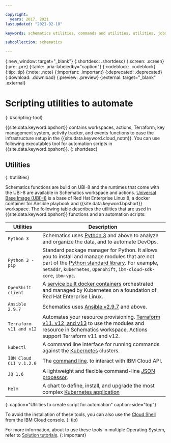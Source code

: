 ```yaml
---

copyright:
  years: 2017, 2021
lastupdated: "2021-02-18"

keywords: schematics utilities, commands and utilities, utilities, jobs

subcollection: schematics

---
```

{:new_window: target="_blank"}
{:shortdesc: .shortdesc}
{:screen: .screen}
{:pre: .pre}
{:table: .aria-labeledby="caption"} 
{:codeblock: .codeblock}
{:tip: .tip}
{:note: .note}
{:important: .important}
{:deprecated: .deprecated}
{:download: .download}
{:preview: .preview}
{:external: target="_blank" .external}


# Scripting utilities to automate
{: #scripting-tool}

{{site.data.keyword.bpshort}} contains workspaces, actions, Terraform, key management system, activity tracker, and events functions to ease the infrastructure setup in the {{site.data.keyword.cloud_notm}}. You can use following executables tool for automation scripts in {{site.data.keyword.bpshort}}.
{: shortdesc}

## Utilities
{: #utilities}

Schematics functions are build on UBI-8 and the runtimes that come with the UBI-8 are available in Schematics workspace and actions. [Universal Base Image (UBI)-8](/docs/RegistryImages?topic=RegistryImages-ibmliberty#ibmliberty_get_started) is a base of Red Hat Enterprise Linux 8, a docker container for Ansible playbook and {{site.data.keyword.bpshort}} workspace. The following table describes the utilities that are used in {{site.data.keyword.bpshort}} functions and an automation scripts:

|Utilities | Description | 
|---------|----------|
| `Python 3` | Schematics uses [Python 3](/docs/cli?topic=cli-enable-existing-python) and above to analyze and organize the data, and to automate DevOps. | 
| `Python 3 - pip` |Standard package manager for Python. It allows you to install and manage modules that are not part of the [Python standard library](/docs/ai-openscale-icp?topic=ai-openscale-icp-crt-ov#in-pyc). For example, `netaddr`, `kubernetes`, `OpenShift`, `ibm-cloud-sdk-core`, `ibm-vpc`.| 
| `OpenShift client` |A [service built docker containers](/docs/solution-tutorials?topic=solution-tutorials-tutorials#getting-started-macos_oc) orchestrated and managed by Kubernetes on a foundation of Red Hat Enterprise Linux.| 
| `Ansible 2.9.7`| Schematics uses [Ansible v2.9.7](/docs/cloud-pak-multicloud-management?topic=cloud-pak-multicloud-management-ansible-getting-started) and above. |
| `Terraform v11 and v12`|   Automates your resource provisioning. [Terraform v11, v12, and v13](/docs/ibm-cloud-provider-for-terraform?topic=ibm-cloud-provider-for-terraform-getting-started) to use the modules and resource in Schematics workspace. Actions support Terraform v11 and v12. |
| `kubectl`| A command line interface for running commands against the [Kubernetes](/docs/solution-tutorials?topic=solution-tutorials-tutorials#getting-started-macos_kubectl) clusters.|
| `IBM Cloud CLI v.1.2.0`| The [command line](/docs/solution-tutorials?topic=solution-tutorials-tutorials#getting-started-macos_cli). to interact with IBM Cloud API.|
| `JQ 1.6`| A lightweight and flexible command-line [JSON processor](/docs/solution-tutorials?topic=solution-tutorials-tutorials#getting-started-macos_jq).|
| `Helm` |A chart to define, install, and upgrade the most complex [Kubernetes application](/docs/solution-tutorials?topic=solution-tutorials-tutorials#getting-started-macos_helm)|
{: caption="Utilities to create script for automation" caption-side="top"}


To avoid the installation of these tools, you can also use the [Cloud Shell](https://cloud.ibm.com/shell) from the IBM Cloud console.
{: tip}

For more information, about to use these tools in multiple Operating System, refer to [Solution tutorials](/docs/solution-tutorials?topic=solution-tutorials-tutorials).
{: important}
